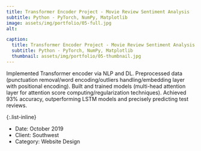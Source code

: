 ```yaml
---
title: Transformer Encoder Project - Movie Review Sentiment Analysis
subtitle: Python - PyTorch, NumPy, Matplotlib
image: assets/img/portfolio/05-full.jpg
alt: 

caption:
  title: Transformer Encoder Project - Movie Review Sentiment Analysis
  subtitle: Python - PyTorch, NumPy, Matplotlib
  thumbnail: assets/img/portfolio/05-thumbnail.jpg
---
```

Implemented Transformer encoder via NLP and DL. Preprocessed data (punctuation removal/word encoding/outliers 
handling/embedding layer with positional encoding). Built and trained models (multi-head attention layer for attention score computing/regularization techniques). Achieved 93% accuracy, outperforming LSTM models and precisely predicting test reviews.

{:.list-inline}
- Date: October 2019
- Client: Southwest
- Category: Website Design

